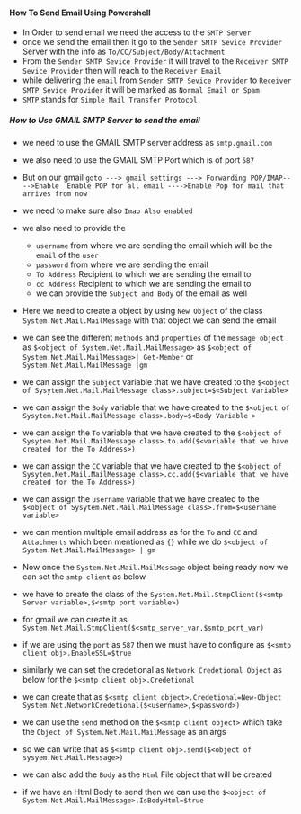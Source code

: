 #### How To Send Email Using Powershell ####

- In Order to send email we need the access to the `SMTP Server`
- once we send the email then it go to the `Sender SMTP Sevice Provider` Server with the info as `To/CC/Subject/Body/Attachment`
- From the `Sender SMTP Sevice Provider` it will travel to the `Receiver SMTP Sevice Provider` then will reach to the  `Receiver Email`
- while delivering the `email` from  `Sender SMTP Sevice Provider` to `Receiver SMTP Sevice Provider` it will be marked as `Normal Email or Spam`
- `SMTP` stands for `Simple Mail Transfer Protocol`


##### How to Use GMAIL SMTP Server to send the email #####

- we need to use the GMAIL SMTP server address as `smtp.gmail.com`
- we also need to use the GMAIL SMTP  Port which is of port `587`
- But on our gmail `goto ---> gmail settings ---> Forwarding POP/IMAP---->Enable  Enable POP for all email ---->Enable Pop for mail that arrives from now `
- we need to make sure also `Imap Also enabled`
- we also need to provide the 
  - `username` from where we are sending the email which will be the `email` of the `user`
  - `password` from where we are sending the email
  - `To Address` Recipient to which we are sending the email to
  - `cc Address` Recipient to which we are sending the email to
  - we can provide the `Subject and Body` of the email as well

- Here we need to create a object by using  `New Object` of the class `System.Net.Mail.MailMessage` with that object we can send the email
- we can see the different `methods` and `properties`  of the `message object` as `$<object of System.Net.Mail.MailMessage>` as `$<object of System.Net.Mail.MailMessage>| Get-Member` or `System.Net.Mail.MailMessage |gm`
- we can assign the `Subject` variable that we have created to the `$<object of Sysytem.Net.Mail.MailMessage class>.subject=$<Subject Variable>`
- we can assign the `Body` variable that we have created to the `$<object of Sysytem.Net.Mail.MailMessage class>.body=$<Body Variable >`
- we can assign the `To` variable that we have created to the `$<object of Sysytem.Net.Mail.MailMessage class>.to.add($<variable that we have created for the To Address>)`
- we can assign the `CC` variable that we have created to the `$<object of Sysytem.Net.Mail.MailMessage class>.cc.add($<variable that we have created for the To Address>)`
- we can assign the `username` variable that we have created to the `$<object of Sysytem.Net.Mail.MailMessage class>.from=$<username variable>`
- we can mention multiple email address as for the `To` and `CC` and `Attachments` which been mentioned as `{}` while we do `$<object of System.Net.Mail.MailMessage> | gm`


- Now once the `System.Net.Mail.MailMessage` object being ready now we can set the `smtp client` as below
- we have to create the class of the `System.Net.Mail.StmpClient($<smtp Server variable>,$<smtp port variable>)`
- for gmail we can create it as `System.Net.Mail.StmpClient($<smtp_server_var,$smtp_port_var)`
- if we are using the `port` as `587` then we must have to configure as `$<smtp client obj>.EnableSSL=$true`
- similarly we can set the  credetional as `Network Credetional Object` as below for the `$<smtp client obj>.Credetional`
- we can create that as `$<smtp client object>.Credetional=New-Object System.Net.NetworkCredetional($<username>,$<password>)`
- we can use the `send` method on the `$<smtp client object>` which take the `Object of System.Net.Mail.MailMessage` as an args
- so we can write that as `$<smtp client obj>.send($<object of sysyem.Net.Mail.Message>)`


- we can also add the `Body` as the `Html` File object that will be created 
- if we have an Html Body to send then we can use the `$<object of System.Net.Mail.MailMessage>.IsBodyHtml=$true`

